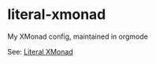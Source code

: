 # literal-xmonad
My XMonad config, maintained in orgmode

See: [Literal XMonad](https://qwxlea.github.io/literal-xmonad/)
